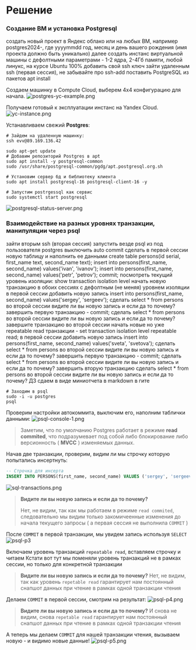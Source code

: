# Решение

###  Создание ВМ и установка Postgresql
<procedure title="Пункты условия" id="psql-hw-p1" collapsible="true" default-state="expanded">
    <step>создать новый проект в Яндекс облако или на любых ВМ, например postgres2024-, где yyyymmdd год, месяц и день вашего рождения (имя проекта должно быть уникально)</step>
    <step>далее создать инстанс виртуальной машины с дефолтными параметрами - 1-2 ядра, 2-4Гб памяти, любой линукс, на курсе Ubuntu 100%</step>
    <step>добавить свой ssh ключ</step>
    <step>зайти удаленным ssh (первая сессия), не забывайте про ssh-add</step>
    <step>поставить PostgreSQL из пакетов apt install</step>
</procedure>

Создаем машинку в Compute Cloud, выберем 4x4 конфигурацию для начала.
![postgres-yc-example.png](postgres-yc-example.png)

Получаем готовый к эксплуатации инстанс на Yandex Cloud.
![yc-instance.png](yc-instance.png)

Устанавливаем свежий **Postgres**:
```shell
# Зайдем на удаленную машинку:
ssh evv@89.169.136.42

sudo apt-get update
# Добавим репозиторий Postgres в apt
sudo apt install -y postgresql-common
sudo /usr/share/postgresql-common/pgdg/apt.postgresql.org.sh

# Установим сервер бд и библиотеку клиента
sudo apt install postgresql-16 postgresql-client-16 -y

# Запустим postrgessql как сервис
sudo systemctl start postgresql
```
![postgresql-status-server.png](postgresql-status-server.png)


###  Взаимодействие на разных уровнях транзакции, манипуляции через psql
<procedure title="Пункты условия" id="psql-hw-1-p2" collapsible="true" default-state="expanded">
    <step>зайти вторым ssh (вторая сессия)</step>
    <step>запустить везде psql из под пользователя postgres</step>
    <step>выключить auto commit</step>
    <step>сделать в первой сессии новую таблицу и наполнить ее данными</step>
    <step>create table persons(id serial, first_name text, second_name text);</step>
    <step>insert into persons(first_name, second_name) values('ivan', 'ivanov');</step>
    <step>insert into persons(first_name, second_name) values('petr', 'petrov');</step>
    <step>commit;</step>
    <step>посмотреть текущий уровень изоляции: show transaction isolation level</step>
    <step>начать новую транзакцию в обоих сессиях с дефолтным (не меняя) уровнем изоляции</step>
    <step>в первой сессии добавить новую запись</step>
    <step>insert into persons(first_name, second_name) values('sergey', 'sergeev');</step>
    <step>сделать select * from persons во второй сессии</step>
    <step>видите ли вы новую запись и если да то почему?</step>
    <step>завершить первую транзакцию - commit;</step>
    <step>сделать select * from persons во второй сессии</step>
    <step>видите ли вы новую запись и если да то почему?</step>
    <step>завершите транзакцию во второй сессии</step>
    <step>начать новые но уже repeatable read транзакции - set transaction isolation level repeatable read;</step>
    <step>в первой сессии добавить новую запись</step>
    <step>insert into persons(first_name, second_name) values('sveta', 'svetova');</step>
    <step>сделать select * from persons во второй сессии</step>
    <step>видите ли вы новую запись и если да то почему?</step>
    <step>завершить первую транзакцию - commit;</step>
    <step>сделать select * from persons во второй сессии</step>
    <step>видите ли вы новую запись и если да то почему?</step>
    <step>завершить вторую транзакцию</step>
    <step>сделать select * from persons во второй сессии</step>
    <step>видите ли вы новую запись и если да то почему?</step>
    <step>ДЗ сдаем в виде миниотчета в markdown в гите</step>
</procedure>


```shell
# Заходим в psql
sudo -i -u postgres
psql
```

Проверим настройки автокоммита, выключим его, наполним таблички данными:
![psql-console-1.png](psql-console-1.png)

> Заметим, что по умолчанию Postgres работает в режиме **read commited**, 
> что подразумевает под собой либо блокирование либо версионность ( **MVCC** ) изменяемых данных.

Начав две транзакции, проверим, видим ли мы строчку которую попытались инсертнуть:
```sql
-- Строчка для инсерта
INSERT INTO PERSONS(first_name, second_name) VALUES ('sergey', 'sergeev');
```

![sql-transactions.png](sql-transactions.png)
> **Видите ли вы новую запись и если да то почему?** </p>
> Нет, не видим, так как мы работаем в режиме `read commited`, следовательно 
> мы видим только закомичеенные изменения до начала текущего запросы ( а первая сессия не выполнила `COMMIT` )


После `COMMIT` в первой транзакции, мы увидем запись используя `SELECT`
![psql-p3](psql-p3.png)

Включаем уровень транзакций `repeatable read`, вставляем строчку и читаем
<note>
Кстати вот тут мы поменяли уровень транзакций не в рамках сессии, но только для конкретной транзакции
</note>


> **Видите ли вы новую запись и если да то почему?** 
> Нет, не видим, так как уровень `repetable read` гарантирует нам постоянный снапшот данных
> при чтение в рамках одной транзакции чтения

Делаем `COMMIT` в первой сессии, смотрим на результат:
![psql-p4.png](psql-p4.png)

> **Видите ли вы новую запись и если да то почему?** 
> И снова не видим, снова `repetable read` гарантирует нам постоянный снапшот данных
> при чтение в рамках одной транзакции чтения

А теперь мы делаем `COMMIT` для нашей транзакции чтения, вызываем новую - и видимо новые данные!
![psql-p5.png](psql-p5.png)


